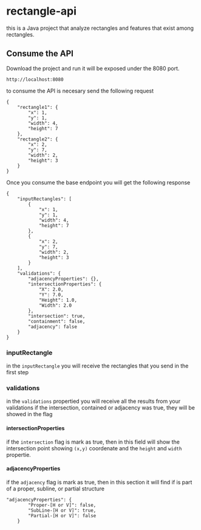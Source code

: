 # rectangle-api

this is a Java project that analyze rectangles and
features that exist among rectangles.

## Consume the API
Download the project and run it  will be exposed under the 8080 port.

`http://localhost:8080`

to consume the API is necesary send the following request 
````
{
    "rectangle1": {
        "x": 1,
        "y": 1,
        "width": 4,
        "height": 7
    },
    "rectangle2": {
        "x": 2,
        "y": 7,
        "width": 2,
        "height": 3
    }
}
````

Once you consume the base endpoint you will get the following response 

```aidl
{
    "inputRectangles": [
        {
            "x": 1,
            "y": 1,
            "width": 4,
            "height": 7
        },
        {
            "x": 2,
            "y": 7,
            "width": 2,
            "height": 3
        }
    ],
    "validations": {
        "adjacencyProperties": {},
        "intersectionProperties": {
            "X": 2.0,
            "Y": 7.0,
            "Height": 1.0,
            "Width": 2.0
        },
        "intersection": true,
        "containment": false,
        "adjacency": false
    }
}
```
### inputRectangle
in the `inputRectangle` you will receive the rectangles that you send in the first step 

### validations
in the `validations` propertied you will receive all the results from your validations
if the intersection, contained or adjacency was true, they will be showed in the flag

#### intersectionProperties
if the `intersection` flag is mark as true, then in this field will show the intersection point showing `(x,y)` coordenate 
and the `height` and `width` propertie.

#### adjacencyProperties
if the `adjacency` flag is mark as true, then in this section it will find if is part of a proper, subline, or partial structure
```aidl
"adjacencyProperties": {
        "Proper-[H or V]": false,
        "SubLine-[H or V]": true,
        "Partial-[H or V]": false
    }
```
